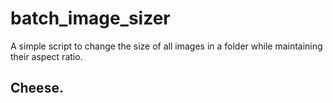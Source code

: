 # batch_image_sizer
A simple script to change the size of all images in a folder while maintaining their aspect ratio.

## Cheese.